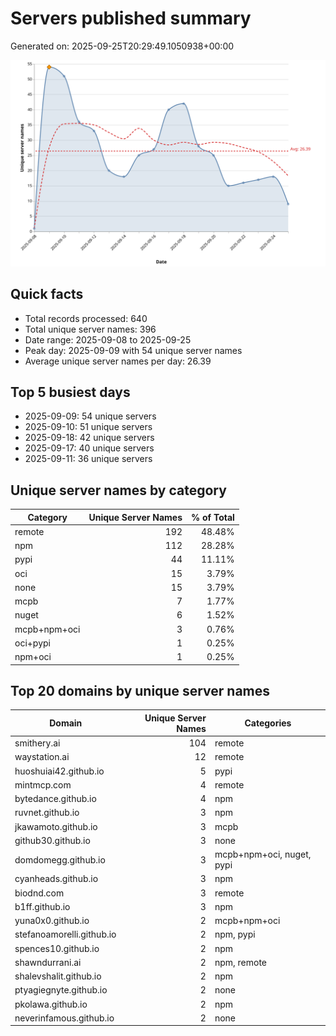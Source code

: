 # Servers published summary

Generated on: 2025-09-25T20:29:49.1050938+00:00

![Unique servers per day](servers-per-day.svg)

## Quick facts
- Total records processed: 640
- Total unique server names: 396
- Date range: 2025-09-08 to 2025-09-25
- Peak day: 2025-09-09 with 54 unique server names
- Average unique server names per day: 26.39

## Top 5 busiest days
- 2025-09-09: 54 unique servers
- 2025-09-10: 51 unique servers
- 2025-09-18: 42 unique servers
- 2025-09-17: 40 unique servers
- 2025-09-11: 36 unique servers

## Unique server names by category

| Category | Unique Server Names | % of Total |
|----------|---------------------:|-----------:|
| remote | 192 | 48.48% |
| npm | 112 | 28.28% |
| pypi | 44 | 11.11% |
| oci | 15 | 3.79% |
| none | 15 | 3.79% |
| mcpb | 7 | 1.77% |
| nuget | 6 | 1.52% |
| mcpb+npm+oci | 3 | 0.76% |
| oci+pypi | 1 | 0.25% |
| npm+oci | 1 | 0.25% |

## Top 20 domains by unique server names

| Domain | Unique Server Names | Categories |
|--------|---------------------:|------------|
| smithery.ai | 104 | remote |
| waystation.ai | 12 | remote |
| huoshuiai42.github.io | 5 | pypi |
| mintmcp.com | 4 | remote |
| bytedance.github.io | 4 | npm |
| ruvnet.github.io | 3 | npm |
| jkawamoto.github.io | 3 | mcpb |
| github30.github.io | 3 | none |
| domdomegg.github.io | 3 | mcpb+npm+oci, nuget, pypi |
| cyanheads.github.io | 3 | npm |
| biodnd.com | 3 | remote |
| b1ff.github.io | 3 | npm |
| yuna0x0.github.io | 2 | mcpb+npm+oci |
| stefanoamorelli.github.io | 2 | npm, pypi |
| spences10.github.io | 2 | npm |
| shawndurrani.ai | 2 | npm, remote |
| shalevshalit.github.io | 2 | npm |
| ptyagiegnyte.github.io | 2 | none |
| pkolawa.github.io | 2 | npm |
| neverinfamous.github.io | 2 | none |
